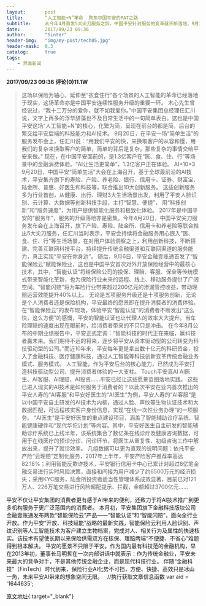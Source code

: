 ```yaml
---
layout:       post
title:        “人工智能+N”革命  聚焦中国平安的PAT之路
subtitle:     从今年4月首发5大尖刀服务之后，中国平安针对服务的变革就不断落地，9月20日，中国平安再推基于全球最前沿的AI技术的10大创新服务。
date:         2017/09/23 09:36
author:       "Sinter"
header-img:   "img/my-post/tech05.jpg"
header-mask:  0.3
catalog:      true
tags:
    - 界面新闻
---
```


**2017/09/23 09:36**  **评论(0)11.1W**

> 这场以保险为轴心，延伸至“衣食住行”各个场景的人工智能的革命已经落地于现实，这场革命亦是中国平安连续性服务升级的重要一环。
木心先生曾经说过，“我十二万分的爱你，就不如我爱你。”中国平安集团总经理任汇川说，文字上再多的浮华辞藻也不及日常生活中的一句简单表白。这也是中国平安这场“人工智能+N”的核心，化繁为简，呈现在前台的都是简，后台的繁交给平安后端的科技能力和AI技术。
9月20日，在平安一场“简单生活”的服务发布会上，任汇川说：“用我们平安的快，来换取客户的从容和慢，用我们的复杂来换取客户的简单，简单的背后是复杂，那些复杂的事情交给平安来做。”
现在，在中国平安面前的，是1.3亿客户在“医、食、住、行”等场景中的金融消费体验。“AI让生活更简单”，1.3亿客户正在体验。
AI+10+3
9月20日，中国平安“简单生活”大会在上海召开，基于全球最前沿的AI技术，平安集齐旗下的寿险、产险、养老险、银行、信用卡、证券、财富宝、陆金所、普惠、好医生和科技等，联合推出10大创新服务。
这些创新服务多为行业首创，从健康、出行、理财3大生活场景出发，利用了平安人脸识别、云计算、大数据等创新科技手段，主打“智慧、便捷”， 用“科技创新”和“服务速度”，为用户提供智能化服务和极致化体验。
2017年是中国平安的“服务年”，服务的升级落地亦是密集。今年4月20日，中国平安尖刀服务发布会在上海召开，旗下产险、寿险、陆金所、信用卡和养老险等联合推出5大尖刀服务，任汇川当时表示，平安会持续将金融服务用心嵌入”医、食、住、行”等生活场景，在对用户体验洞察之上，利用创新科技，不断搭建、完善互联网科技平台，持续提升传统金融渠道和互联网渠道的服务能力，真正实现“平安在你身边”。
随后，9月6日，平安金融壹账通首发了“智能保险云”赋能保险业，这也是中国平安首次对外开放保险经营中的最核心技术，其中，“智能认证”将给保险公司的投保、理赔、客服、保全等传统模式带来智能化革新，也为保险行业未来的远程、线上、移动服务提供了广阔空间。“智能闪赔”将为车险行业带来超过200亿元的渗漏管控收益，带动理赔运营效能提升40%以上。
无论是五项服务升级还是十项服务创新，无论是个人消费者还是保险机构，平安最终的愿景即在提升消费者的消费体验。
在“智能保险云”的发布现场，体验平安“智能认证”的消费者不断发出“这么快，这么方便”的感慨，平安的智能认证也让代理人的效率大大提升。当车险理赔的速度出现在眼前时，给消费者带来的不只只是冲击。
在今年8月公布的中期业绩报告中，平安正式定调：“智能科技的时代正在来临，赢科技者赢未来。我们期待不远的将来，逐步将平安从资本驱动型的公司转变为科技驱动型的公司。”而近10年来，平安每年更是拿出数十亿元的科研资金，投入了金融科技、医疗健康科技，通过人工智能等科技创新变革传统金融业务模式、服务模式。
人工智能，作为平安后台的核心能力，已然成为平安打造科技驱动型公司、提升消费者体验的一大支柱。
Touch平安真AI
AI医生、AI客服、AI理赔、AI投资……平安已经让这些愿景蓝图落地实践。
这些已进入现实的AI技术是如何服务于消费者的？以此次平安在业内首次推出的平安人寿的“AI客服”和平安好医生的“AI医生”为例，平安人寿的“AI客服”是以中国平安自主研发的AI技术为内核，通过人脸、声纹等生物认证技术和大数据匹配，可远程核实客户身份信息，实现“在线一次性业务办理”的一项服务。
“AI医生”是平安好医生的重点建设项目，涵盖了智能辅助诊疗系统、智能健康硬件和“现代华佗计划”等内容。其中，平安好医生自主研发的智能辅助诊疗系统已上线半年，该系统集合了数亿条在线诊疗及健康咨询数据，可用于在线医疗的预诊分诊、问诊环节，将医生从重复性、初级咨询工作中解放出来，提升了就诊效率。
几组数据可以更为直观的说明问题：依托平安产险“云理赔”定制化服务，2017年上半年，平安产险客户推荐率高达82.18%；利用智能反欺诈技术，平安银行信用卡中心已累计对超过8亿笔金融交易进行实时风险决策，直接和间接为用户减少了约6500万元的经济损失；采用KYC服务，陆金所投资者适当性管理体系成效显著，目前已对121万人、226万笔交易进行风险超配提示、拦截，金额超过3700亿元……

平安不仅让平安集团的消费者更有感于AI带来的便利，还致力于将AI技术推广到更多机构服务于更广泛范围内的消费者。
本月初，平安集团旗下金融科技版块公司金融壹账通发布两款“智能保险云”产品——“智能认证”和“智能闪赔”，面向全行业开放。作为平安“开放、科技赋能”战略的最新实践，智能保险云利用人脸识别、声纹识别等人工智能技术为客户建立生物档案，完成对人、相关行为及属性的快速核实。该技术有望使长期以来保险供需双方在核保、理赔两端“不便捷、不省心”难题得到根本解决。
平安的愿景不只限于平安。作为国内最有科技范的金融机构，早在2013年初，董事长马明哲在一次内部讲话中就表示：作为传统金融业，平安未来最大的竞争对手，不是其他传统金融企业，而是现代科技行业。
伴随“金融科技”（FinTech）时代到来，保险行业AI化势不可挡，方便、快捷、高效只是冰山一角，未来平安AI带来的想象空间无限。
 
	//执行获取文章信息函数
	var aid = '1644635';


[原文地址](http://www.jiemian.com/article/1644635.html){:target="_blank"}



